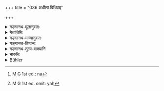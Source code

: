+++
title = "036 अधीत्य विधिवद्"

+++

<details><summary>गङ्गानथ-मूलानुवादः</summary>

After having studied the Vedas according to rule, having begotten sons in the rightful manner, and having offered sacrifices to the rest of his ability,—he shall turn his mind towards Liberation.—(36).
</details>

<details><summary>मेधातिथिः</summary>

"त्रिभिर् ऋणैर् ऋणवा जायते यज्ञेन देवेभ्यः प्रजया पितृभ्यः स्वाध्यायेनर्षिभ्यः" (त्स् ६.३.१०.५) इति श्रुत्यनुवादिनी स्मृतिर् इयम् ।

- <u>ननु</u> च "गृही भूत्वा प्रव्रजेत् । अथ वेतरथा ब्रह्मचर्याद् एव प्रव्रजेत्" (जाबु ४) इति जाबालश्रुतिः ।

- <u>उच्यते</u> । उत्पत्तिमात्रम् आश्रित्योक्तम् उदाहरति । तत्रेदं विरुध्यते "अनुत्पाद्य तथा प्रजाम्" (म्ध् ६.३७) इति । 

- <u>यद्य्</u> एषा श्रुतिर् अस्ति किं तर्हि ।

- <u>इदम् उच्यते</u> । "प्रत्यक्षविधानाद् गार्हस्थ्यस्य" (ग्ध् ३.३६) इति । "प्रव्रजेत्" इति- तेन[^११] तु प्रव्रजितेनेमानि कर्माणि कर्तव्यान्य् अनया वेतिकर्तव्यतयेत्य् एतन् नास्ति । गृहस्थस्य त्व् अग्निहोत्रादीनि साङ्गकलपान्य् आम्नातानीत्य् एतदभिप्रायम् एतत् । ये त्व् एतां श्रुतिम् अदृष्ट्वा स्मार्ता एव नैष्ठिकादयस् ते च गृहस्थाश्रमेण प्रत्यक्षश्रुतिविधानेन बाध्यन्ते । 


[^११]:
     M G 1st ed.: na

- <u>ये च</u> क्लीबाद्यनधिकृतविषयतया स्मृतिवाक्यानाम् अर्थवत्तां वर्णयन्ति, <u>तेषाम्</u> अभिप्रायं न विद्मः । यदि तावद् आज्यावेक्षणविष्णुक्रमाद्यङ्गाशक्तौ श्रौतेषु नाधिक्रियते, यतस् तथाविधाङ्गयुक्तं कर्म यः[^१२] संपादयितुं समर्थस् तं प्रत्य् अधिकारश्रुतीनां अर्थवत्त्वे जाते न तद् असमर्थम् अपि कुर्वीतेति । यद्य् एवं स्मार्थेष्व् अपि नैष्ठिकस्य गुर्वर्थम् उदकुम्भाद्याहरणं भैक्षपरिचरणम्, पारिव्राज्ये ऽपि "न द्वितीयाम् अपि रात्रिं ग्रामे वसेत्" (ग्ध् ३.२१) इति, कुतः पङ्ग्वधयोः स्मार्तकर्मक्रमाधिकारः । उपनयनं चैषाम् अस्ति लिङ्गम् । तत एषां विवाहार्थनं "यद्य् अर्थिता तु दारैः" (म्ध् ९.२०३) इति । यद्य् अप्य् उपनयनम् आदित्यदर्शनम् अग्निप्रदक्षिणं परीत्येति च विहितम्, यतो नानुपनीतस्य विवाहसंभवो व्रात्यत्वात्, अतो यावच् छक्यं गुरुशुश्रूषणं विगुणम् अपि ब्रह्मचर्यम् एवम् अस्ति । क्लीबस्य तु प्रकृतेर् अनुपनेयतैव । स च पिततश् च न क्वचिद् अधिकृतः । 


[^१२]:
     M G 1st ed. omit: yaḥ

- तस्माद् अनधिकृतविषयं पारिव्राज्यं नैष्ठिकता चेति न मनः परितोषम् आदधाति । सत्यम् उदितहोमनिन्दावद् भविष्यति । समुच्चयपक्षम् आश्रित्य "अनपाकृत्य" (म्ध् ६.३५) इति निन्दावचनम्, न पुनः प्रतिषेध एव । अथ वा यदाकृतदारपरिग्रहस्य प्रव्रज्यायाम् अधिकार इत्य् एवम् एतन् नेयम् ॥ ६.३६ ॥
</details>

<details><summary>गङ्गानथ-भाष्यानुवादः</summary>

This *Smṛti-text* reiterates what has been said in the following
*Śruti*—‘Man is born beset with three debts—the debt of sacrifice to the
gods, the debt of offspring to the Pitṛs, and the debt of vedic study to
the sages’ (*Śatapatha-Brāhmaṇa*, 1.7.2.1).

“But the Jābāla-śruti has declared that—‘one should go forth as a
mendicant after having been a house-holder, or he may go forth directly
after studentship’."

Our explanation of this is as follows:—What the text just quoted does is
to mention the mere coming into existence of the stage of Renunciation;
and if it were taken in its literal sense it would be contrary to what
is said in the following verse regarding the impropriety of ‘going
forth, without having begotten offspring’.

“Well, when we have the *Śruti* just quoted, what if it be contrary to a
*Smṛti-* text?”

We explain. The necessity of taking to the Householder’s life has been
directly enjoined (with all its details); while all that the text does
in regard to the Renunciate is to enjoin that ‘one shall go forth’; and
nothing is said as to the rites to be performed by the Renunciate, or
the procedure to be adopted in regard to those rites. As regards the
Householder on the other hand, the *Agnihotra* and other rites have been
prescribed along with nil their appurtenant details. This is what we
meant (by urging that the *Śruti* text quoted, if taken in its literal
sense, would be contrary to the *Smṛti-* text). Those persons then who,
not knowing of the *Śruti* text describing the^(‘)three debts’, take
their stand upon *Smṛti* -texts only, and become life-long ‘students’,
find themselves running up against the ‘Householder’s Life’ which has
been directly enjoined.

There are some people who explain the Smṛti-texts relating to the
‘Life-long Student’ as applying to the case of such men as are suffering
from impotence or some such debility, and are, on that account, not
entitled to entering upon the House holder’s Life.

But we do not understand what these people really mean. Their meaning
may be as follows:—Such a person is not entitled to the rites laid down
in the Śruti, on account of their being incapable of properly
accomplishing such acts as *the* *ex* *amining of the clarified butter*
(which cannot be done by the *blind*), or the *walk in Viṣṇu’s steps*
(which cannot be done by the *lame*); and that even so the said
Śruti-texts have their application in the case of such men as are
capable of duly accomplishing the rites with all the said details; so
that there is no need for taking them as forcing the disabled persona
also to perform the acts^(”).

If this is what is meant, then as regards the *Smṛti* -texts also which
speak of the ‘Life-long student’,—such a student also would have to
‘fetch water for the Teacher,’ to beg for food, and so forth; and in
regard to the Renunciate also it has been declared that ‘he shall not
dwell in any one place for a second night’. So that how could the blind
and lame be entitled to these life-stages as prescribed by the *Smṛti*
-texts? In fact the Initiatory Ceremony (*upanayana*) itself is clearly
indicative of all (the four life-stages). Hence the desire of the person
for marriage, which is referred to later on (9.203) in the text—‘if he
has need for a wife etc. &c.’ Though in connection with the Initiatory
Ceremony also, there are several details, such as *looking at the sun,
going round the fire*, and so forth (which cannot be done by the blind
or the lame), yet—in as much as the uninitiated person, by reason of his
having become an outcast, would not be entitled to marry,—it is open to
the man to keep up bis studentship, even though defective, by serving
his Teacher to the best of his ability. As for the impotent man, he is,
by his very nature, unfit for the Initiatory Ceremony; in fact, like the
outcast, he is not entitled to anything at all.

From all this our mind is not satisfied with the view that the life of
the Renunciate (directly after studentship), or that of the Life-long
Student, is meant for disabled people. In fact the two methods may well
be regarded as optional alternatives; as is done in the case of the two
Vedic texts laying down oblations to be offend ‘before sunrise’ and
‘after sunrise’. And it is in accordance. with the alternative view that
nil the four life-stages should be passed through that we have the
passage—‘without paying off his debts &c.’,—which is *deprecatory* and
not *prohibitive* (of Life-long Studentship, or Direct Renunciation).
Or, it may be taken as referring to cases where the married man is going
to take to Renunciation.—(36).
</details>

<details><summary>गङ्गानथ-टिप्पन्यः</summary>

This verse is quoted in *Yatidharmasaṅgraha* (p. 3) along with 35 which
has the following notes:—These two verses mean that a man who has not
already acquired dispassion towards worldly and celestial things should
do all things according to the scriptures and then have recourse to
Renunciation,—‘*vrajatyadhaḥ*’ *i.e*., lingers in the *satya* and other
regions lower than Liberation,—the *Jabāla śruti* justifies Renunciation
also for those who have not passed through all the preceding
life-stages.
</details>

<details><summary>गङ्गानथ-तुल्य-वाक्यानि</summary>

**(verses 6.36-37)  
**

*Bodhāyana* (2.11.34).—‘Those dwell with us who fulfil the following
duties—the study of the Vedas, the studentship, the procreation of
offspring, faith, austerity, sacrificing and giving gifts; he who
praises other duties becomes dust and perishes.’

*Āpastamba* (2.24.8).—(Same as Baudhāyana.)

*Yājñavalkya* (3.57).—‘One shall turn his mind towards liberation only
after having studied the Vedas, performed *japa*, obtained sons, given
away food, maintained the fires and performed sacrifices to the best of
his ability;—never otherwise.’

(For other texts, see under 33-34.)

*Kāmandaka* (2.29-31).—‘The duties of the Renunciate are to renounce all
activity, to live on begging, to dwell under trees, to refuse all gifts,
to avoid injury to living beings, to maintain an attitude of equality
towards all, to be neutral to friends and enemies, to be unmoved by joy
and grief, to be pure in mind and body, to curb speech, observe vows, to
withdraw the senses from their objects, to keep the mind collected, to
be absorbed in meditation and to purify his intentions.’
</details>

<details><summary>भारुचिः</summary>

036	Having studied the Vedas in accordance with the rule, having begat sons according to the sacred law, and having offered sacrifices according to his ability, he may direct his mind to (the attainment of) final liberation.
</details>

<details><summary>Bühler</summary>

036	Having studied the Vedas in accordance with the rule, having begat sons according to the sacred law, and having offered sacrifices according to his ability, he may direct his mind to (the attainment of) final liberation.
</details>
